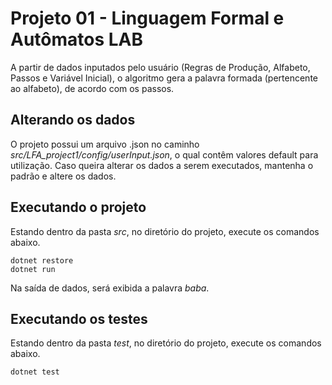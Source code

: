 # Projeto 01 - Linguagem Formal e Autômatos LAB

A partir de dados inputados pelo usuário (Regras de Produção, Alfabeto, Passos e Variável Inicial), o algoritmo gera a palavra formada (pertencente ao alfabeto), de acordo com os passos. 

## Alterando os dados

O projeto possui um arquivo .json no caminho <i>src/LFA_project1/config/userInput.json</i>, o qual contêm valores default para utilização. Caso queira alterar os dados a serem executados, mantenha o padrão e altere os dados.

## Executando o projeto

Estando dentro da pasta <i>src</i>, no diretório do projeto, execute os comandos abaixo. 
```
dotnet restore
dotnet run
```
Na saída de dados, será exibida a palavra <i>baba</i>.

## Executando os testes

Estando dentro da pasta <i>test</i>, no diretório do projeto, execute os comandos abaixo.

```
dotnet test
```
